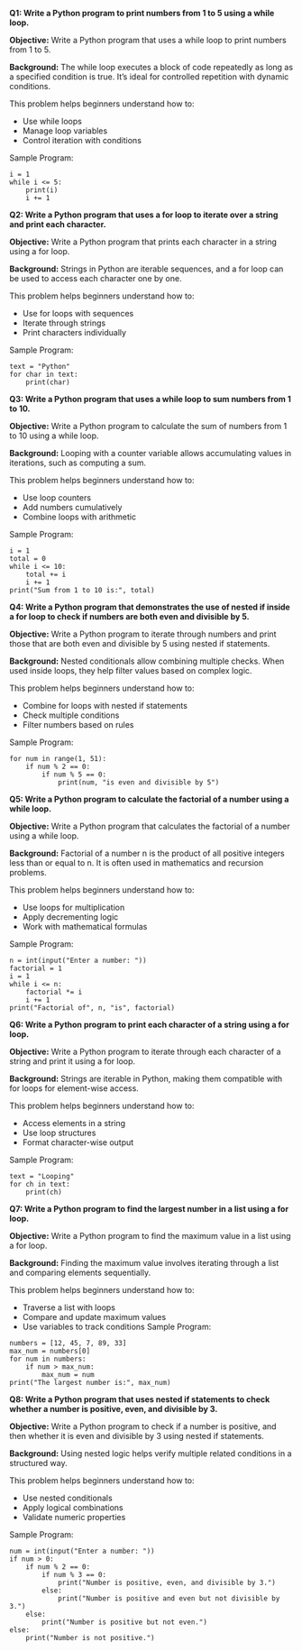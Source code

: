 **Q1: Write a Python program to print numbers from 1 to 5 using a while loop.**

**Objective:**
Write a Python program that uses a while loop to print numbers from 1 to 5.

**Background:**
The while loop executes a block of code repeatedly as long as a specified condition is true. It’s ideal for controlled repetition with dynamic conditions.

This problem helps beginners understand how to:
* Use while loops
* Manage loop variables
* Control iteration with conditions

Sample Program:

```
i = 1
while i <= 5:
    print(i)
    i += 1
```

**Q2: Write a Python program that uses a for loop to iterate over a string and print each character.**

**Objective:**
Write a Python program that prints each character in a string using a for loop.

**Background:**
Strings in Python are iterable sequences, and a for loop can be used to access each character one by one.

This problem helps beginners understand how to:
* Use for loops with sequences
* Iterate through strings
* Print characters individually

Sample Program:

```
text = "Python"
for char in text:
    print(char)
```

**Q3: Write a Python program that uses a while loop to sum numbers from 1 to 10.**

**Objective:**
Write a Python program to calculate the sum of numbers from 1 to 10 using a while loop.

**Background:**
Looping with a counter variable allows accumulating values in iterations, such as computing a sum.

This problem helps beginners understand how to:
* Use loop counters
* Add numbers cumulatively
* Combine loops with arithmetic

Sample Program:

```
i = 1
total = 0
while i <= 10:
    total += i
    i += 1
print("Sum from 1 to 10 is:", total)
```

**Q4: Write a Python program that demonstrates the use of nested if inside a for loop to check if numbers are both even and divisible by 5.**

**Objective:**
Write a Python program to iterate through numbers and print those that are both even and divisible by 5 using nested if statements.

**Background:**
Nested conditionals allow combining multiple checks. When used inside loops, they help filter values based on complex logic.

This problem helps beginners understand how to:
* Combine for loops with nested if statements
* Check multiple conditions
* Filter numbers based on rules

Sample Program:

```
for num in range(1, 51):
    if num % 2 == 0:
        if num % 5 == 0:
            print(num, "is even and divisible by 5")
```

**Q5: Write a Python program to calculate the factorial of a number using a while loop.**

**Objective:**
Write a Python program that calculates the factorial of a number using a while loop.

**Background:**
Factorial of a number n is the product of all positive integers less than or equal to n. It is often used in mathematics and recursion problems.

This problem helps beginners understand how to:
* Use loops for multiplication
* Apply decrementing logic
* Work with mathematical formulas

Sample Program:

```
n = int(input("Enter a number: "))
factorial = 1
i = 1
while i <= n:
    factorial *= i
    i += 1
print("Factorial of", n, "is", factorial)
```

**Q6: Write a Python program to print each character of a string using a for loop.**

**Objective:**
Write a Python program to iterate through each character of a string and print it using a for loop.

**Background:**
Strings are iterable in Python, making them compatible with for loops for element-wise access.

This problem helps beginners understand how to:
* Access elements in a string
* Use loop structures
* Format character-wise output

Sample Program:

```
text = "Looping"
for ch in text:
    print(ch)
```

**Q7: Write a Python program to find the largest number in a list using a for loop.**

**Objective:**
Write a Python program to find the maximum value in a list using a for loop.

**Background:**
Finding the maximum value involves iterating through a list and comparing elements sequentially.

This problem helps beginners understand how to:
* Traverse a list with loops
* Compare and update maximum values
* Use variables to track conditions
Sample Program:

```
numbers = [12, 45, 7, 89, 33]
max_num = numbers[0]
for num in numbers:
    if num > max_num:
        max_num = num
print("The largest number is:", max_num)
```

**Q8: Write a Python program that uses nested if statements to check whether a number is positive, even, and divisible by 3.**

**Objective:**
Write a Python program to check if a number is positive, and then whether it is even and divisible by 3 using nested if statements.

**Background:**
Using nested logic helps verify multiple related conditions in a structured way.

This problem helps beginners understand how to:
* Use nested conditionals
* Apply logical combinations
* Validate numeric properties

Sample Program:

```
num = int(input("Enter a number: "))
if num > 0:
    if num % 2 == 0:
        if num % 3 == 0:
            print("Number is positive, even, and divisible by 3.")
        else:
            print("Number is positive and even but not divisible by 3.")
    else:
        print("Number is positive but not even.")
else:
    print("Number is not positive.")
```
